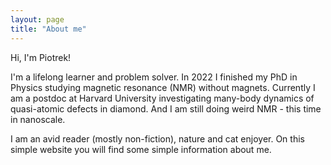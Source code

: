 ```yaml
---
layout: page
title: "About me"
---
```

Hi, I'm Piotrek!

I'm a lifelong learner and problem solver. 
In 2022 I finished my PhD in Physics studying magnetic resonance (NMR) without magnets.
Currently I am a postdoc at Harvard University investigating many-body dynamics of quasi-atomic defects in diamond.
And I am still doing weird NMR - this time in nanoscale.

I am an avid reader (mostly non-fiction), nature and cat enjoyer. 
On this simple website you will find some simple information about me.

